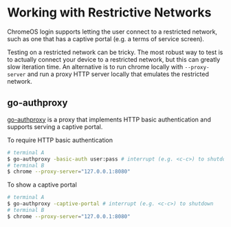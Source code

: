 # Working with Restrictive Networks

ChromeOS login supports letting the user connect to a restricted network,
such as one that has a captive portal (e.g. a terms of service screen).

Testing on a restricted network can be tricky. The most robust way to test is
to actually connect your device to a restricted network, but this can greatly
slow iteration time. An alternative is to run chrome locally with
`--proxy-server` and run a proxy HTTP server locally that emulates the
restricted network.

## go-authproxy

[go-authproxy](https://github.com/jacobdufault/go-authproxy) is a proxy that
implements HTTP basic authentication and supports serving a captive portal.

To require HTTP basic authentication

```sh
# terminal A
$ go-authproxy -basic-auth user:pass # interrupt (e.g. <c-c>) to shutdown
# terminal B
$ chrome --proxy-server="127.0.0.1:8080"
```

To show a captive portal

```sh
# terminal A
$ go-authproxy -captive-portal # interrupt (e.g. <c-c>) to shutdown
# terminal B
$ chrome --proxy-server="127.0.0.1:8080"
```
